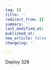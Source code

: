 ```yaml
---
tag: []
title: ''
redirect_from: []
summary: ''
last_modified_at: 
published_at: 
new_article: false
changelog: ''

---
```

Deploy 328